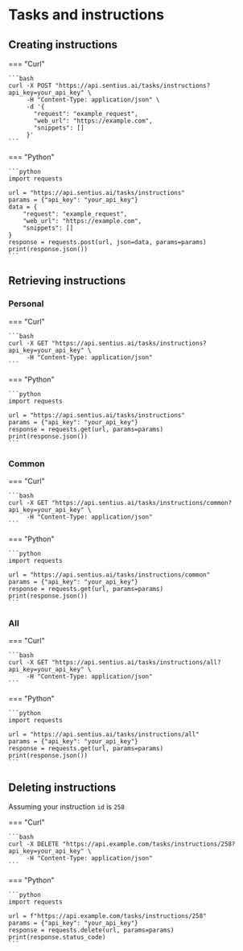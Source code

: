 # Tasks and instructions

## Creating instructions

=== "Curl"

    ```bash
    curl -X POST "https://api.sentius.ai/tasks/instructions?api_key=your_api_key" \
         -H "Content-Type: application/json" \
         -d '{
           "request": "example_request",
           "web_url": "https://example.com",
           "snippets": []
         }'
    ```

=== "Python"

    ```python
    import requests
    
    url = "https://api.sentius.ai/tasks/instructions"
    params = {"api_key": "your_api_key"}
    data = {
        "request": "example_request",
        "web_url": "https://example.com",
        "snippets": []
    }
    response = requests.post(url, json=data, params=params)
    print(response.json())
    ```


## Retrieving instructions

### Personal

=== "Curl"

    ```bash
    curl -X GET "https://api.sentius.ai/tasks/instructions?api_key=your_api_key" \
         -H "Content-Type: application/json"
    ```

=== "Python"

    ```python
    import requests
    
    url = "https://api.sentius.ai/tasks/instructions"
    params = {"api_key": "your_api_key"}
    response = requests.get(url, params=params)
    print(response.json())
    ```

### Common


=== "Curl"

    ```bash
    curl -X GET "https://api.sentius.ai/tasks/instructions/common?api_key=your_api_key" \
         -H "Content-Type: application/json"
    ```

=== "Python"

    ```python
    import requests
    
    url = "https://api.sentius.ai/tasks/instructions/common"
    params = {"api_key": "your_api_key"}
    response = requests.get(url, params=params)
    print(response.json())
    ```

### All


=== "Curl"

    ```bash
    curl -X GET "https://api.sentius.ai/tasks/instructions/all?api_key=your_api_key" \
         -H "Content-Type: application/json"
    ```

=== "Python"

    ```python
    import requests
    
    url = "https://api.sentius.ai/tasks/instructions/all"
    params = {"api_key": "your_api_key"}
    response = requests.get(url, params=params)
    print(response.json())
    ```


## Deleting instructions

Assuming your instruction `id` is `258`

=== "Curl"

    ```bash
    curl -X DELETE "https://api.example.com/tasks/instructions/258?api_key=your_api_key" \
         -H "Content-Type: application/json"
    ```

=== "Python"

    ```python
    import requests
    
    url = f"https://api.example.com/tasks/instructions/258"
    params = {"api_key": "your_api_key"}
    response = requests.delete(url, params=params)
    print(response.status_code)
    ```
